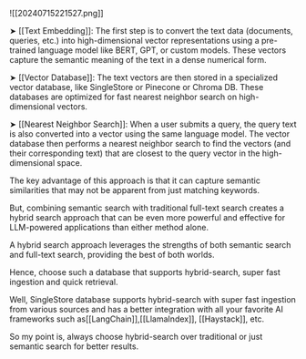 ![[20240715221527.png]]


➤ [[Text Embedding]]: The first step is to convert the text data (documents, queries, etc.) into high-dimensional vector representations using a pre-trained language model like BERT, GPT, or custom models. These vectors capture the semantic meaning of the text in a dense numerical form.  
  
➤ [[Vector Database]]: The text vectors are then stored in a specialized vector database, like SingleStore or Pinecone or Chroma DB. These databases are optimized for fast nearest neighbor search on high-dimensional vectors.  
  
➤ [[Nearest Neighbor Search]]: When a user submits a query, the query text is also converted into a vector using the same language model. The vector database then performs a nearest neighbor search to find the vectors (and their corresponding text) that are closest to the query vector in the high-dimensional space.  
  
The key advantage of this approach is that it can capture semantic similarities that may not be apparent from just matching keywords.  
  
But, combining semantic search with traditional full-text search creates a hybrid search approach that can be even more powerful and effective for LLM-powered applications than either method alone.  
  
A hybrid search approach leverages the strengths of both semantic search and full-text search, providing the best of both worlds.  
  
Hence, choose such a database that supports hybrid-search, super fast ingestion and quick retrieval.  
  
Well, SingleStore database supports hybrid-search with super fast ingestion from various sources and has a better integration with all your favorite AI frameworks such as[[LangChain]],[[LlamaIndex]], [[Haystack]], etc.  
  
So my point is, always choose hybrid-search over traditional or just semantic search for better results.